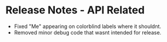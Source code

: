 ﻿# Release Notes - API Related

- Fixed "Me" appearing on colorblind labels where it shouldnt.
- Removed minor debug code that wasnt intended for release.